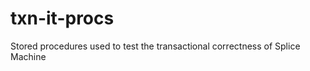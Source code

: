 txn-it-procs
=============

Stored procedures used to test the transactional correctness of Splice Machine
